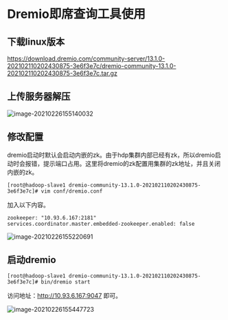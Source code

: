 # Dremio即席查询工具使用

## 下载linux版本

https://download.dremio.com/community-server/13.1.0-202102110202430875-3e6f3e7c/dremio-community-13.1.0-202102110202430875-3e6f3e7c.tar.gz



## 上传服务器解压

![image-20210226155140032](http://image-picgo.test.upcdn.net/img/20210226155140.png)



## 修改配置

dremio启动时默认会启动内嵌的zk。由于hdp集群内部已经有zk，所以dremio启动时会报错，提示端口占用。这里将dremio的zk配置用集群的zk地址，并且关闭内嵌的zk。

```
[root@hadoop-slave1 dremio-community-13.1.0-202102110202430875-3e6f3e7c]# vim conf/dremio.conf 
```

加入以下内容。

```
zookeeper: "10.93.6.167:2181"
services.coordinator.master.embedded-zookeeper.enabled: false
```

![image-20210226155220691](http://image-picgo.test.upcdn.net/img/20210226155220.png)





## 启动dremio

```
[root@hadoop-slave1 dremio-community-13.1.0-202102110202430875-3e6f3e7c]# bin/dremio start 
```

访问地址：http://10.93.6.167:9047 即可。

![image-20210226155447723](http://image-picgo.test.upcdn.net/img/20210226155447.png)
